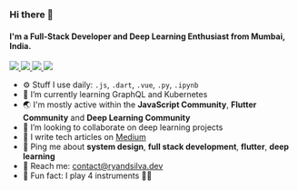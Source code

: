 ### Hi there 👋

#### I'm a Full-Stack Developer and Deep Learning Enthusiast from Mumbai, India.

<a href="https://www.ryandsilva.dev/" target="_blank">
  <img src="https://img.shields.io/badge/website-%23E34F26.svg?&style=for-the-badge" />
</a> 

<a href="https://twitter.com/ryan_dsilva98" target="_blank">
  <img src="https://img.shields.io/badge/twitter-%231DA1F2.svg?&style=for-the-badge&logo=twitter&logoColor=white" />
</a> 

<a href="https://www.linkedin.com/in/ryan-dsilva/" target="_blank">
  <img src="https://img.shields.io/badge/linkedin-%230077B5.svg?&style=for-the-badge&logo=linkedin&logoColor=white" />
</a> 

<a href="https://medium.com/@ryan.dsilva" target="_blank">
  <img src="https://img.shields.io/badge/medium-%2312100E.svg?&style=for-the-badge&logo=medium&logoColor=white" />
</a>

<br>

- ⚙️ Stuff I use daily: `.js`, `.dart`, `.vue`, `.py`, `.ipynb`
- 🌱 I’m currently learning GraphQL and Kubernetes
- 🌏 I'm mostly active within the **JavaScript Community**, **Flutter Community** and **Deep Learning Community**
- 👯 I’m looking to collaborate on deep learning projects
- 📖 I write tech articles on [Medium](https://medium.com/@ryan.dsilva)
- 💬 Ping me about **system design**, **full stack development**, **flutter**, **deep learning**
- 📧 Reach me: [contact@ryandsilva.dev](mailto:ryan.dsilva.98@gmail.com)
- 🌟 Fun fact: I play 4 instruments 🎸🎹
